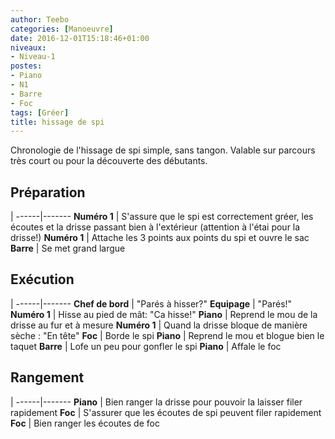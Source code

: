 ```yaml
---
author: Teebo
categories: [Manoeuvre]
date: 2016-12-01T15:18:46+01:00
niveaux:
- Niveau-1
postes:
- Piano
- N1
- Barre
- Foc
tags: [Gréer]
title: hissage de spi
---
```

Chronologie de l'hissage de spi simple, sans tangon. Valable sur parcours très court ou pour la découverte des débutants.

<!--more-->

## Préparation
 |
------|-------
**Numéro 1** | S'assure que le spi est correctement gréer, les écoutes et la drisse passant bien à l'extérieur (attention à l'étai pour la drisse!)
**Numéro 1** | Attache les 3 points aux points du spi et ouvre le sac
**Barre** | Se met grand largue


## Exécution
 |
------|-------
**Chef de bord** | "Parés à hisser?"
**Equipage** | "Parés!"
**Numéro 1** | Hisse au pied de mât: "Ca hisse!"
**Piano** | Reprend le mou de la drisse au fur et à mesure
**Numéro 1** | Quand la drisse bloque de manière sèche : "En tête"
**Foc** | Borde le spi
**Piano** | Reprend le mou et blogue bien le taquet
**Barre** | Lofe un peu pour gonfler le spi
**Piano** | Affale le foc

## Rangement
 |
------|-------
**Piano** | Bien ranger la drisse pour pouvoir la laisser filer rapidement
**Foc** | S'assurer que les écoutes de spi peuvent filer rapidement
**Foc** | Bien ranger les écoutes de foc
